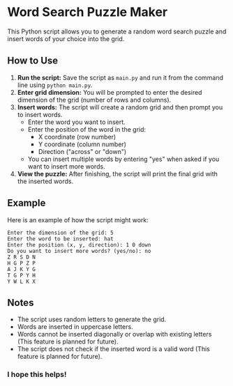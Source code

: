 # Word Search Puzzle Maker

This Python script allows you to generate a random word search puzzle and insert words of your choice into the grid.

## How to Use

1. **Run the script:** Save the script as `main.py` and run it from the command line using `python main.py`.
2. **Enter grid dimension:** You will be prompted to enter the desired dimension of the grid (number of rows and columns).
3. **Insert words:** The script will create a random grid and then prompt you to insert words.
    * Enter the word you want to insert.
    * Enter the position of the word in the grid:
        * X coordinate (row number)
        * Y coordinate (column number)
        * Direction ("across" or "down")
    * You can insert multiple words by entering "yes" when asked if you want to insert more words.
4. **View the puzzle:** After finishing, the script will print the final grid with the inserted words.

## Example

Here is an example of how the script might work:

```
Enter the dimension of the grid: 5
Enter the word to be inserted: hat
Enter the position (x, y, direction): 1 0 down
Do you want to insert more words? (yes/no): no
Z R S D N
H G P Z P
A J K Y G
T G P Y H
Y W L K X
```

## Notes

* The script uses random letters to generate the grid.
* Words are inserted in uppercase letters.
* Words cannot be inserted diagonally or overlap with existing letters (This feature is planned for future).
* The script does not check if the inserted word is a valid word (This feature is planned for future).

### I hope this helps!
